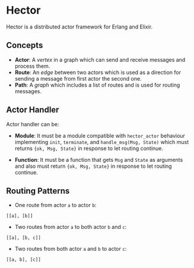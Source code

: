 Hector
=====

Hector is a distributed actor framework for Erlang and Elixir.

Concepts
-----

- **Actor**: A *vertex* in a graph which can send and receive messages and process them.
- **Route**: An *edge* between two actors which is used as a direction for sending a message from first actor the second one.
- **Path**: A *graph* which includes a list of routes and is used for routing messages.

Actor Handler
-----

Actor handler can be:

- **Module**: It must be a module compatible with `hector_actor` behaviour
implementing `init`, `terminate`, and `handle_msg(Msg, State)` which must returns
`{ok, Msg, State}` in response to let routing continue.

- **Function**: It must be a function that gets `Msg` and `State` as arguments and
also must return `{ok, Msg, State}` in response to let routing continue.

Routing Patterns
-----

- One route from actor `a` to actor `b`:
```
[[a], [b]]
```
- Two routes from actor `a` to both actor `b` and `c`:
```
[[a], [b, c]]
```
- Two routes from both actor `a` and `b` to actor `c`:
```
[[a, b], [c]]
```
